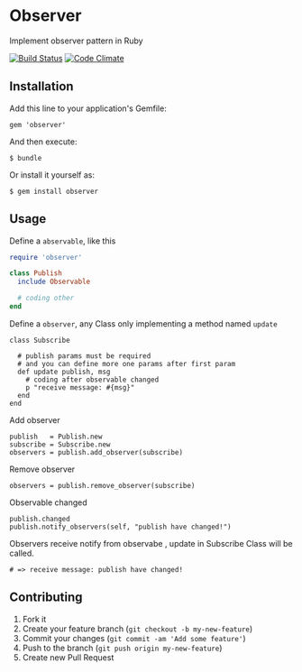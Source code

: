 # Observer

Implement observer pattern in Ruby

[![Build Status](https://travis-ci.org/simlegate/observer.png?branch=master)](https://travis-ci.org/simlegate/observer)  [![Code Climate](https://codeclimate.com/github/simlegate/observer.png)](https://codeclimate.com/github/simlegate/observer)

## Installation

Add this line to your application's Gemfile:

    gem 'observer'

And then execute:

    $ bundle

Or install it yourself as:

    $ gem install observer

## Usage

Define a `abservable`, like this

```ruby
require 'observer'

class Publish
  include Observable

  # coding other
end
```

Define a `observer`, any Class only implementing a method named `update`
   
    class Subscribe

      # publish params must be required
      # and you can define more one params after first param
      def update publish, msg
        # coding after observable changed
        p "receive message: #{msg}"
      end
    end

Add observer

    publish   = Publish.new
    subscribe = Subscribe.new
    observers = publish.add_observer(subscribe)

Remove observer

    observers = publish.remove_observer(subscribe)

Observable changed

    publish.changed
    publish.notify_observers(self, "publish have changed!")

Observers receive notify from observabe , update in Subscribe Class will be called.  
    
    # => receive message: publish have changed!

## Contributing

1. Fork it
2. Create your feature branch (`git checkout -b my-new-feature`)
3. Commit your changes (`git commit -am 'Add some feature'`)
4. Push to the branch (`git push origin my-new-feature`)
5. Create new Pull Request
